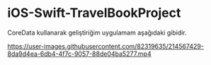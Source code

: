 # iOS-Swift-TravelBookProject

CoreData kullanarak geliştiriğim uygulamam aşağıdaki gibidir.


https://user-images.githubusercontent.com/82319635/214567429-8da9d4ea-6db4-4f7c-9057-88de04ba5277.mp4
